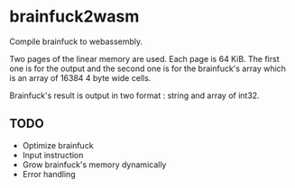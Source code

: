 # brainfuck2wasm

Compile brainfuck to webassembly.

Two pages of the linear memory are used. Each page is 64 KiB. The first one is
for the output and the second one is for the brainfuck's array which is an
array of 16384 4 byte wide cells.

Brainfuck's result is output in two format : string and array of int32.

## TODO
- Optimize brainfuck
- Input instruction
- Grow brainfuck's memory dynamically
- Error handling
